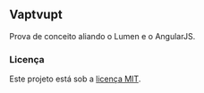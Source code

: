 ## Vaptvupt

Prova de conceito aliando o Lumen e o AngularJS.

### Licença

Este projeto está sob a [licença MIT](http://opensource.org/licenses/MIT).
